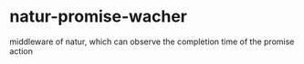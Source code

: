 # natur-promise-wacher
middleware of natur, which can observe the completion time of the promise action
